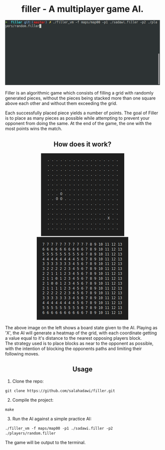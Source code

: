 <h1 align="center">filler - A multiplayer game AI.</h1>
<p align="center">
    <img src="https://github.com/salahadawi/filler/blob/master/images/filler_demo.gif">
</p>

Filler is an algorithmic game which consists of filling a grid with randomly generated pieces, 
without the pieces being stacked more than one square above each other and without them exceeding the grid.

Each successfully placed piece yields a number of points. The goal of Filler is to place as many
pieces as possible while attempting to prevent your opponent from doing the same. At the
end of the game, the one with the most points wins the match.

<h2 align="center">How does it work?</h2>
<p align="center">
    <img src="https://github.com/salahadawi/filler/blob/master/images/filler_map.png">
    <img src="https://github.com/salahadawi/filler/blob/master/images/filler_heatmap.png">
</p>
The above image on the left shows a board state given to the AI. Playing as 'X',
the AI will generate a heatmap of the grid, with each coordinate getting a value equal to it's distance to the nearest opposing players block.
<br>
The strategy used is to place blocks as near to the opponent as possible,
with the intention of blocking the opponents paths and limiting their following moves.

<h2 align="center">Usage</h2>

1. Clone the repo:
```
git clone https://github.com/salahadawi/filler.git
```
2. Compile the project:
```
make
```

3. Run the AI against a simple practice AI:
```
./filler_vm -f maps/map00 -p1 ./sadawi.filler -p2 ./players/random.filler
```
The game will be output to the terminal.
